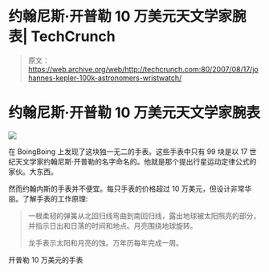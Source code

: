 # 约翰尼斯·开普勒 10 万美元天文学家腕表| TechCrunch

> 原文：<https://web.archive.org/web/http://techcrunch.com:80/2007/08/17/johannes-kepler-100k-astronomers-wristwatch/>

# 约翰尼斯·开普勒 10 万美元天文学家腕表

![](img/a652d1bba5435c0ed7417c32e835e4ae.png)

在 BoingBoing 上发现了这块独一无二的手表。这些手表中只有 99 块是以 17 世纪天文学家约翰尼斯·开普勒的名字命名的。他就是那个提出行星运动定律公式的家伙。大东西。

然而约翰内斯的手表并不便宜。每只手表的价格超过 10 万美元，但设计非常华丽。了解手表的工作原理:

> 一根柔韧的弹簧从北回归线弯曲到南回归线，露出地球被太阳照亮的部分，并指示日出和日落的时间和地点。月亮围绕地球旋转。
> 
> 龙手表示太阳和月亮的蚀。万年历每年完成一周。

开普勒 10 万美元的手表